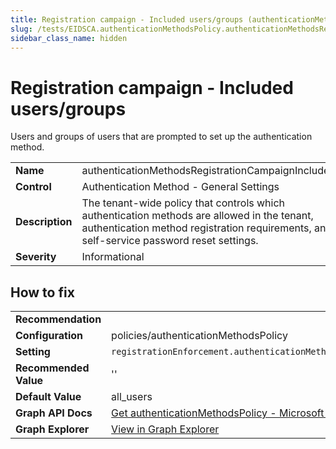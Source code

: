 ```yaml
---
title: Registration campaign - Included users/groups (authenticationMethodsRegistrationCampaignIncluded)
slug: /tests/EIDSCA.authenticationMethodsPolicy.authenticationMethodsRegistrationCampaignIncluded
sidebar_class_name: hidden
---
```


# Registration campaign - Included users/groups

Users and groups of users that are prompted to set up the authentication method.

| | |
|-|-|
| **Name** | authenticationMethodsRegistrationCampaignIncluded |
| **Control** | Authentication Method - General Settings |
| **Description** | The tenant-wide policy that controls which authentication methods are allowed in the tenant, authentication method registration requirements, and self-service password reset settings. |
| **Severity** | Informational |

## How to fix
| | |
|-|-|
| **Recommendation** |  |
| **Configuration** | policies/authenticationMethodsPolicy |
| **Setting** | `registrationEnforcement.authenticationMethodsRegistrationCampaign.includeTargets.id` |
| **Recommended Value** | '' |
| **Default Value** | all_users |
| **Graph API Docs** | [Get authenticationMethodsPolicy - Microsoft Graph v1.0 - Microsoft Learn](https://learn.microsoft.com/en-us/graph/api/authenticationmethodspolicy-get) |
| **Graph Explorer** | [View in Graph Explorer](https://developer.microsoft.com/en-us/graph/graph-explorer?request=policies/authenticationMethodsPolicy&method=GET&version=beta&GraphUrl=https://graph.microsoft.com) |



